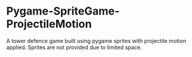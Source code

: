 # Pygame-SpriteGame-ProjectileMotion
A tower defence game built using pygame sprites with projectile motion applied. Sprites are not provided due to limited space.
